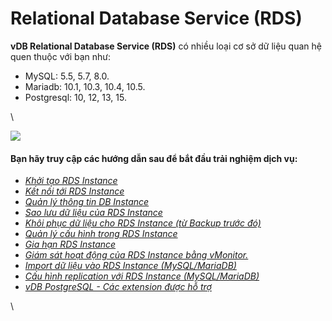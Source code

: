# Relational Database Service (RDS)

**vDB Relational Database Service (RDS)** có nhiều loại cơ sở dữ liệu quan hệ quen thuộc với bạn như:

* MySQL: 5.5, 5.7, 8.0.
* Mariadb: 10.1, 10.3, 10.4, 10.5.
* Postgresql: 10, 12, 13, 15.

\


![](https://docs.vngcloud.vn/download/attachments/2722965/image2019-6-24\_11-0-33.png?version=1\&modificationDate=1561348833000\&api=v2)<img src="https://docs.vngcloud.vn/download/thumbnails/2722965/postgresql-logo.png?version=1&#x26;modificationDate=1589966586000&#x26;api=v2" alt="" data-size="original">

#### Bạn hãy truy cập các hướng dẫn sau để bắt đầu trải nghiệm dịch vụ: <a href="#relationaldatabaseservice-rds-banhaytruycapcachuongdansaudebatdautrainghiemdichvu" id="relationaldatabaseservice-rds-banhaytruycapcachuongdansaudebatdautrainghiemdichvu"></a>

* [_Khởi tạo RDS Instance_](khoi-tao-rds-instance.md)
* [_Kết nối tới RDS Instance_](ket-noi-toi-rds-instance/)
* [_Quản lý thông tin DB Instance_](quan-ly-thong-tin-rds-instance.md)
* [_Sao lưu dữ liệu của RDS Instance_](sao-luu-du-lieu-cua-rds-instance.md)
* [_Khôi phục dữ liệu cho RDS Instance (từ Backup trước đó)_](khoi-phuc-du-lieu-cho-rds-instance.md)
* [_Quản lý cấu hình trong RDS Instance_](quan-ly-cau-hinh-trong-rds-instance.md)
* [_Gia hạn RDS Instance_](gia-han-rds-instance.md)
* [_Giám sát hoạt động của RDS Instance bằng vMonitor._](giam-sat-hoat-dong-vdb-bang-vmonitor-platform.md)
* [_Import dữ liệu vào RDS Instance (MySQL/MariaDB)_](import-du-lieu-vao-rds-instance-mysql-mariadb-bang-mysqldump.md)
* [_Cấu hình replication với RDS Instance (MySQL/MariaDB)_](cau-hinh-replication-voi-rds-mysql-mariadb.md)
* [_vDB PostgreSQL - Các extension được hỗ trợ_](vdb-postgresql-cac-extension-duoc-ho-tro.md)

\
